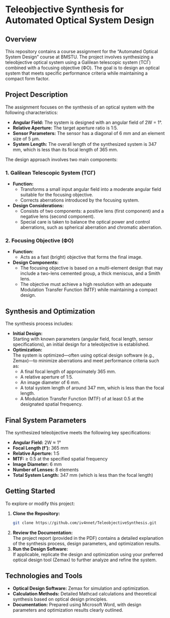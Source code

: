 # Teleobjective Synthesis for Automated Optical System Design

## Overview
This repository contains a course assignment for the “Automated Optical System Design” course at BMSTU. The project involves synthesizing a teleobjective optical system using a Galilean telescopic system (ТСГ) combined with a focusing objective (ФО). The goal is to design an optical system that meets specific performance criteria while maintaining a compact form factor.

## Project Description
The assignment focuses on the synthesis of an optical system with the following characteristics:
- **Angular Field:** The system is designed with an angular field of 2W = 1°.
- **Relative Aperture:** The target aperture ratio is 1:5.
- **Sensor Parameters:** The sensor has a diagonal of 6 mm and an element size of 5 μm.
- **System Length:** The overall length of the synthesized system is 347 mm, which is less than its focal length of 365 mm.

The design approach involves two main components:

### 1. Galilean Telescopic System (ТСГ)
- **Function:**  
  - Transforms a small input angular field into a moderate angular field suitable for the focusing objective.
  - Corrects aberrations introduced by the focusing system.
- **Design Considerations:**  
  - Consists of two components: a positive lens (first component) and a negative lens (second component).
  - Special care is taken to balance the optical power and control aberrations, such as spherical aberration and chromatic aberration.

### 2. Focusing Objective (ФО)
- **Function:**  
  - Acts as a fast (bright) objective that forms the final image.
- **Design Components:**  
  - The focusing objective is based on a multi-element design that may include a two-lens cemented group, a thick meniscus, and a Smith lens.
  - The objective must achieve a high resolution with an adequate Modulation Transfer Function (MTF) while maintaining a compact design.

## Synthesis and Optimization
The synthesis process includes:
- **Initial Design:**  
  Starting with known parameters (angular field, focal length, sensor specifications), an initial design for a teleobjective is established.
- **Optimization:**  
  The system is optimized—often using optical design software (e.g., Zemax)—to minimize aberrations and meet performance criteria such as:
  - A final focal length of approximately 365 mm.
  - A relative aperture of 1:5.
  - An image diameter of 6 mm.
  - A total system length of around 347 mm, which is less than the focal length.
  - A Modulation Transfer Function (MTF) of at least 0.5 at the designated spatial frequency.

## Final System Parameters
The synthesized teleobjective meets the following key specifications:
- **Angular Field:** 2W ≈ 1°
- **Focal Length (f’):** 365 mm
- **Relative Aperture:** 1:5
- **MTF:** ≥ 0.5 at the specified spatial frequency
- **Image Diameter:** 6 mm
- **Number of Lenses:** 8 elements
- **Total System Length:** 347 mm (which is less than the focal length)

## Getting Started
To explore or modify this project:
1. **Clone the Repository:**  
   ```bash
   git clone https://github.com/iv4nnet/TeleobjectiveSynthesis.git
   ```
2. **Review the Documentation:**  
   The project report (provided in the PDF) contains a detailed explanation of the synthesis process, design parameters, and optimization results.
3. **Run the Design Software:**  
   If applicable, replicate the design and optimization using your preferred optical design tool (Zemax) to further analyze and refine the system.

## Technologies and Tools
- **Optical Design Software:** Zemax for simulation and optimization.
- **Calculation Methods:** Detailed Mathcad calculations and theoretical synthesis based on optical design principles.
- **Documentation:** Prepared using Microsoft Word, with design parameters and optimization results clearly outlined.
